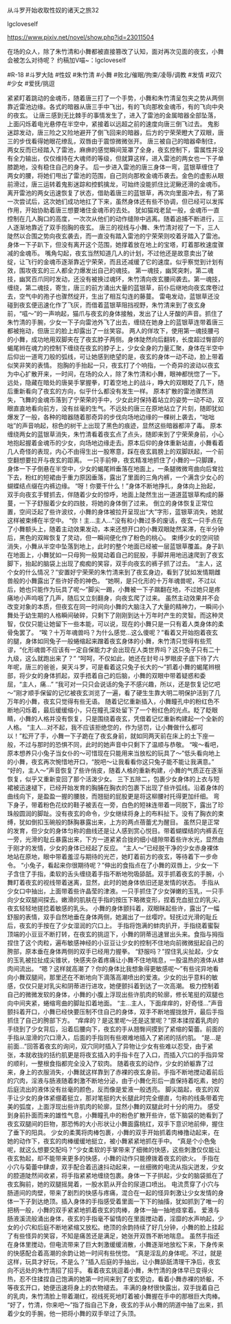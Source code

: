从斗罗开始收取性奴的诸天之旅32

lgcloveself

https://www.pixiv.net/novel/show.php?id=23011504

在场的众人，除了朱竹清和小舞都被直接篡改了认知，面对再次见面的夜玄，小舞会被怎么对待呢？
约稿加V喵~：lgcloveself

#R-18
#斗罗大陆
#性奴
#朱竹清
#小舞
#败北/催眠/拘束/凌辱/调教
#发情
#双穴
#少女
#爱抚/挑逗


紧紧盯着跳动的金魂币，随着唐三打了一个手势，小舞和朱竹清呈包夹之势从两侧靠近雷池边缘。各式的暗器从唐三手中飞出，有的飞向那枚金魂币，有的飞向中央的夜玄。
让唐三感到无比棘手的事情发生了，进入了雷池的金属暗器全部坠落，上面闪烁着电光悬停在半空中，紧接着以远超之前的速度向唐三倒飞过去。
鬼影迷踪发动，唐三险之又险地避开了倒飞回来的暗器，后方的宁荣荣瞪大了双眼，唐三的步伐看得她眼花缭乱，双唇由于震惊微微张开。
唐三被自己的暗器牵制住，两女反而已经踏入了雷池，麻痹的感觉瞬间笼罩了全身，夜玄控制下，雷属性并没有全力输出，仅仅维持在大魂师的等级，但就算这样，进入雷池的两女也一下子单膝跪地，没有稳住自己的身子。
后一步进入雷池的唐三身体一弯，蓝银草缠住了两女的腰，将她们甩出了雷池的范围，自己则向那枚金魂币袭去。金色的虚影从眼前滑过，唐三运转着鬼影迷踪和控鹤擒龙，可始终没能抓住比泥鳅还滑的金魂币。
离开雷池的两女迅速恢复了状态，借助着唐三的蓝银草，再次向里面冲去，有了第一次尝试后，这次她们成功地扛了下来，虽然身体还有些不协调，但已经可以发挥作用，开始协助着唐三想要堵住金魂币的去处。
犹如猫戏老鼠一般，金魂币一直控制在几人胸口的高度，一次次从他们的动作缝隙中逃离。随着追捕不断进行，三人逐渐地靠近了双手抱胸的夜玄。
唐三的视线与小舞、朱竹清对视了一下，三人陡然以合围之势向夜玄袭去，而一直没有踏入雷池的宁荣荣则咬着牙踏入了雷池。身体一下子趴下，但没有离开这个范围，她撑着放在地上的宝塔，盯着那枚速度骤减的金魂币。
嘴角勾起，夜玄当然知道几人的计划，不过他还是故意卖出了破绽，让飞行的金魂币逐渐靠近宁荣荣，而且还减缓了它的速度。似乎察觉到计划有效，围攻夜玄的三人都全力爆发出自己的魂技。
第一魂技，幽冥突刺，第二魂技，幽冥百爪同时发动，还没有被换过魂环，朱竹清向夜玄腰间袭去。第一魂技，缠绕，第二魂技，寄生，唐三的前方涌出大量的蓝银草，前仆后继地向夜玄席卷过去，空气中的孢子也骤然绽开，生出了相互勾连的藤蔓。
雷电发动，蓝银草还没碰到夜玄便迅速化作了飞灰，而借着蓝银草阻挡视野，朱竹清来到了夜玄身前，“嗞～”的一声响起，猫爪与夜玄的身体接触，发出了让人牙酸的声音。抓住了朱竹清的手腕，少女一下子向雷池外飞了出去，缠绕在她身上的蓝银草连带着唐三都被拖动，但唐三的脸上却露出了一丝笑容。
两人的佯攻下，使用第一魂技腰弓的小舞，成功地用双脚夹在了夜玄脖子两侧。身体陡然向后翻转，长度超过臀部的蝎尾辫在魂力的控制下缠绕在夜玄的脖子上，少女全身的力量汇聚，身体在半空中后仰出一道弯刀般的弧线，可让她感到绝望的是，夜玄的身体一动不动，脸上带着似笑非笑的表情。
抱胸的手抬起一只，夜玄打了个响指，一个奇异的波动以夜玄为中心扩散开来，一时间，在场的众人，除了朱竹清和小舞，眼神都恍惚了一下。远处，隐藏在暗处的唐昊手掌握拳，盯着空地上的战斗，睁大的双眼眨了几下，随后重新看向了夜玄的方向，似乎什么都没有发生一样。
原本扩散的雷池骤然消失，飞舞的金魂币落到了宁荣荣的手中，少女此时保持着站立的姿势一动不动，双眼直直地看向前方，没有丝毫的生气。不远处的唐三在原地站立了片刻，随即犹如爆发了一般，各种的暗器随着那奇异的步伐向场地边缘的一棵树上袭去，“咄咄咄”的声音响起，棕色的树干上出现了黑色的痕迹，显然这些暗器都淬了毒。
原本缠绕两女的蓝银草消失，朱竹清看着夜玄点了点头，随即来到了宁荣荣身前，小心地抱起握着金魂币的少女，向场地边缘走去。原本后仰的身体重新站直，小舞看着几人奇怪的表现，内心不由得生出一股寒意，踩在夜玄肩膀上的双脚跃起，一个前空翻想要拉开与夜玄的距离。
一只手前伸，夜玄精准地抓住了小舞的一只脚踝，身体一下子倒悬在半空中，少女的蝎尾辫垂落在地面上，一条腿微微弯曲向后耷拉下去，粉红的短裙由于重力原因垂落，露出了里面的三角内裤，一个满含少女心的蝴蝶结点缀在内裤边缘。
“呀！你要干什么！”身体不断地挣扎，身体向上抬起，双手向夜玄手臂抓去，伴随着少女的惊呼，地面上陡然生出一道道蓝银草构成的藤蔓，一下子舒服着少女的四肢，将她的身体倒了过来。
倒立的身体恢复正常位置，空间泛起了些许波纹，小舞的身体被拉开呈现出“大”字形，蓝银草消失，她就这样被束缚在半空中。
“你！主…主人…”没有和小舞过多的废话，夜玄一只手点在了小舞额头上，随着主动效果发动，本来还想开口的小舞双眼陡然呆滞，在半分钟后，黑色的双眸恢复了灵动，但一瞬间便化作了粉色的桃心。
束缚少女的空间锁消失，小舞从半空中坠落到地上，此时的整个地面已经被一层蓝银草覆盖。身子趴在地面上，小舞犹如一只母狗一般晃动着自己的屁股，手脚并用地迅速爬到了夜玄脚下，抬起的脑袋上出现了痴痴的笑容，双手向夜玄的裤子抓了过去。
“主人，这个女的什么情况？”安置好宁荣荣的朱竹清来到了夜玄身边，看到了犹如发情期雌兽般的小舞露出了些许好奇的神色。
“她啊，是只化形的十万年魂兽呢，不过以后，她也只能作为玩具了呢～”脚尖一踢，小舞被一下子踹翻在地，不过她只是疼痛地小声呜咽了几声，随后又立刻翻身，向夜玄爬了过来。
虽然主动效果并不会改变对象的本质，但夜玄在同一时间向小舞的大脑注入了大量的精神力，一瞬间小舞处于幼生期的人格瞬间破碎，只剩下了刚刚到达十万年时产生的灵智。而这种灵智，仅仅只能让她留下一些本能，可以说，现在的小舞只是一只有着人类身体的柔骨兔罢了。
“唉？十万年魂兽吗？为什么感觉…这么傻呢？”看着又开始抱着夜玄的腿，身体如同兔子一般蜷缩起来蹭着夜玄身体的小舞，朱竹清只觉得有些荒谬，“化形魂兽不应该有一定自保能力才会出现在人类世界吗？这只兔子只有二十九级，这么就跑出来了？”
“呵呵，不仅如此，她还在封号斗罗眼皮子底下待了六年呢，唐三的爸爸，昊天斗罗，可是看着这只兔子长大的～”抓着小舞的蝎尾辫根部，将少女的身体抓起，双手捂着自己的后脑，小舞的双眼中带着疑惑和委屈，“主人，痛…”
“我可对一只只会说话的兔子不感兴趣，所以，还是恢复记忆吧～”刚才顺手保留的记忆被夜玄浏览了一遍，看了硬生生靠大明二明保护活到了几万年的小舞，夜玄只觉得有些无语。
随着记忆重新插入，小舞瞳孔中的粉红色不断地闪烁着，最后缓缓缩小，只在瞳孔深处留下了一个粉红色的光点。眨了眨眼睛，小舞的人格并没有恢复，只是围绕着夜玄，凭借着记忆重新构建起一个全新的人格。
“主人…对不起，我不应该拒绝您的，作为惩罚，让小舞做什么都可以！”松开了手，小舞一下子跪在了夜玄身前，就如同两天前在床上的土下座一般，不过与那时的恐惧不同，此时的她声音中只剩下了温顺与恭敬。
“唉～看吧，原本想养只小兔子当女仆的～可惜现在只能用来当放松的玩具了～”低头看向地上的小舞，夜玄再次惋惜地开口，“脱吧～让我看看你这只兔子能不能让我满意。”
“好的，主人～”声音恢复了些许俏皮，随着人格的重新构建，小舞的气质正在逐渐恢复，似乎又重新变回了那个活泼少女。
三下五除二，包裹少女身体的上衣与短裙被迅速褪下，已经开始发育的胸脯在胸衣的包裹下出现了些许弧线。沿着身体的曲线向下，是盈盈一握的腰肢，而翘挺的屁股更是将这柳腰衬托得更加纤细。
弯下身子，带着粉色花纹的鞋子被丢在一旁，白色的短袜连带着一同脱下，露出了珍珠般圆润的脚趾。没有夜玄的命令，少女继续将身上的布料扯下。没有了胸衣的束缚，犹如倒扣玉碗般的酥胸暴露出来，上方的两点蓓蕾尤为醒目。
虽然只是正常的发育，但少女的身体匀称的曲线还是让人感到赏心悦目。带着蝴蝶结的内裤丢在一旁，光滑的耻丘暴露出来，下方一道紧紧合拢的细小缝隙带着些许水光，显然由于刚才的发情，少女的身体已经起了反应。
“主人～”已经脱干净的少女赤身裸体地站在原地，眼中带着羞涩与期待的光芒，她盯着前方的夜玄，等待着下一步命令。
“小兔子，看起来你很期待呢？”伸出的食指点在了小舞的双唇上，少女一下子含住了手指，柔软的舌头缠绕着手指不断地吮吸舔舐。双手抓着夜玄的手腕，小舞盯着夜玄的视线带着迷离，显然，此时的她身体依旧还是发情的状态。
手指从少女口中抽出，上面带着些许晶莹的津液。一只手抓住了少女弹嫩的玉乳，一只手向少女双腿间探去。嫩滑的肌肤在手指的按压下略微变形，捏着充血挺立的乳尖，夜玄轻轻地搓捻着敏感的乳头。
小舞的身体颤抖着，双眼眯起些许，露出了一幅舒服的表情，双手自然地垂在身体两侧，她漏出了一丝嘤咛。轻抚过光滑的耻丘后，夜玄的手按在了少女湿润的穴口上。
手指将饱满的蚌肉扒开，手指绕着蜜裂顶端的小豆豆不断打转，在夜玄的挑逗下，小舞的阴蒂迅速冒出头来。食指与拇指捏住了这个肉粒，遍布敏感神经的小豆豆让少女的控制不住地向前微微挺起自己的胯部，原本垂在身体两侧的双手已经用力握拳。
“舒服吗？”捏住乳尖扯起，少女的玉乳被拉扯成尖锥状，快感夹杂着疼痛让小舞不住地喘息，一股温热的液体从蚌肉间流出。
“嗯？这样就高潮了？你的身体比我想象得更敏感呢～”有些诧异地看向小舞双腿间，那里还在不断地向下滴落高潮喷出的爱液。少女的出乎意料的敏感，仅仅只是对乳尖和阴蒂进行进攻，她便颤抖着到达了一次高潮。
极力控制着自己的微微发软的身体，小舞的小腹上浮现出些许肌肉的轮廓，修长笔挺的双腿也向中间夹紧，蜷缩弯曲的脚趾扣着地面。
“主…主人，下面痒痒的，好奇怪…”声音颤抖着开口，小舞已经快要压制不住自己的身体，双手不断地握拢放开，最后手指抓住了自己的胯部下方。
“痒痒的？是这里呢～还是这里呢？”原本揉捏着乳肉的手绕到了少女背后，沿着后腰向下，夜玄的手从翘臀间摸到了紧缩的菊蕾。前面的手指从湿滑的穴口滑入，后面的手指则有些艰难地插入了紧闭的括约肌。
“是…是前面…”回答着夜玄的询问，双穴同时插入了异物让少女有些难以忍受，由于紧张，本就收拢的括约肌更是将夜玄插入的手指卡在了入口，而插入穴口的手指异常的顺利，一整根食指都完全没入了软肉。
随着夜玄的动作，少女的娇躯靠了过来，身上的衣服消失，小舞就这样靠到了赤裸的夜玄身前。手指不断地搅动着前后的穴肉，淫液与肠液随着刺激不断地分泌，由于小舞化形后一直保持着吃素，她的后庭流出的液体没有丝毫的颜色，反而像是爱液一般透亮。
脚尖踮起，夜玄的双手让少女的身体紧绷着挺立，那对笔挺的大长腿此时完全绷直，匀称的线条带着完美的弧度，上面浮现出些许肌肉的轮廓，显然小舞的双腿此时十分的用力。
感受到身前扑面而来的雄性气息，小舞瞳孔中的粉色扩散开些许，低下脑袋的她看到了夜玄双腿间的巨物，那恐怖的大小形状让小舞面露桃红，双手下意识地前伸，握住了垂下的阳具。
少女的柔荑将肉棒包裹，小舞的双手开始抓着肉棒撸动起来，在她的动作下，夜玄的肉棒缓缓地挺立，被小舞紧紧地抓在手中。
“真是个小色兔呢，就这么想要交配吗？”少女柔软的手掌带来了细微的快感，这些刺激仅仅能让夜玄勃起，却不能带来更多的快感，小舞的动作只能撩拨着夜玄的欲火。
手指在小穴与菊蕾中肆虐，双手配合着迅速抖动起来，一丝细微的电流从指尖迸发，少女的腔道陡然间收紧，将手指紧紧地缠绕包裹。身体一下子拱起，少女的脑袋抵在了夜玄胸前，她的双腿摇晃着，一股水箭从开合的尿道口喷出。
电流贯穿了小穴与肠道间的肉壁，带来了剧烈的快感与疼痛，混合在一起的怪异刺激让少女发情的身体一下子到达绝顶。插入身体的手指感受着里面一下下的抽搐，犹如抓到了唯一的把柄一般，小舞的双手紧紧地抓着夜玄的肉棒，身体一抽一抽地痉挛着。
爱液与肠液溪流般涌出身体，夜玄的手指毫不留情的在里面搅动着，淫靡的水声响起，少女的小穴和后庭不断地紧缩又放松。绝顶的余韵持续了好几分钟，小舞的脸上挂起了有些怪异的笑容，不知是痛苦还是满足，她张开双唇不断地喘息。
虽然手指还在身体里搅动，但电流带来了巨大刺激缓缓消散，小舞逐渐地放松下来，下身传来的快感配合着高潮的余韵让她一时间有些恍惚。
“真是淫乱的身体呢。不过，就是这样，玩具才好玩，不是么？”插入后庭的手抽出，让小舞舔舐清理干净后，夜玄向不远处的朱竹清招了招手。
看着夜玄挑逗着小舞，朱竹清的身体早已变得火热，忍不住揉捏自己饱满的她第一时间来到了夜玄旁边，看着小舞赤裸的娇躯，不等夜玄开口，她便迅速将身上的衣物褪去。
丰满的身材很快露出，双手拢着自己的乳肉，朱竹清脸上带着潮红，视线死死地盯着被小舞握在手中的那根巨大肉棒。
“好了，竹清，你来吧～”指了指自己下身，夜玄的手从小舞的阴道中抽了出来，抓着少女的手腕，他一把将小舞的双手举过了头顶。